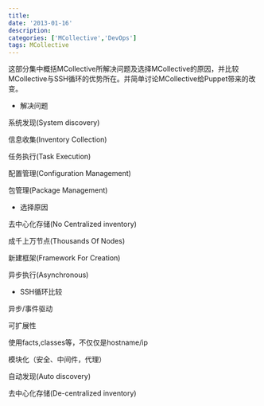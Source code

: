 ```yaml
---
title: 
date: '2013-01-16'
description:
categories: ['MCollective','DevOps']
tags: MCollective
---
```


这部分集中概括MCollective所解决问题及选择MCollective的原因，并比较MCollective与SSH循环的优势所在。并简单讨论MCollective给Puppet带来的改变。

+ 解决问题

系统发现(System discovery)

信息收集(Inventory Collection)

任务执行(Task Execution)

配置管理(Configuration Management)

包管理(Package Management)

+ 选择原因

去中心化存储(No Centralized inventory)

成千上万节点(Thousands Of Nodes)

新建框架(Framework For Creation)

异步执行(Asynchronous)

+ SSH循环比较

异步/事件驱动

可扩展性

使用facts,classes等，不仅仅是hostname/ip

模块化（安全、中间件，代理）

自动发现(Auto discovery)

去中心化存储(De-centralized inventory)
